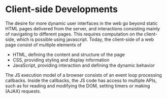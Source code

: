 # Client-side Developments
The desire for more dynamic user interfaces in the web go beyond static HTML pages
delivered from the server, and interactions consisting mainly of navigating to
different pages.
This requires computation on the client-side, which is possible using javascript.
Today, the client-side of a web page consist of multiple elements of

* HTML, defining the content and structure of the page
* CSS, providing styling and display information
* JavaScript, providing interaction and defining the dynamic behavior

The JS execution model of a browser consists of an event loop processing callbacks.
Inside the callbacks, the JS code has access to multiple APIs, such as for reading
and modifying the DOM, setting timers or making (AJAX) requests.
